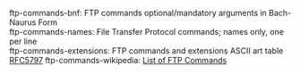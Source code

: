 ftp-commands-bnf: FTP commands optional/mandatory arguments in Bach-Naurus Form  
ftp-commands-names: File Transfer Protocol commands; names only, one per line  
ftp-commands-extensions: FTP commands and extensions ASCII art table [RFC5797](https://tool.ietf.org/html/rfc5797)
ftp-commands-wikipedia: [List of FTP Commands](https://en.wikipedia.org/wiki/List_of_FTP_commands)  
